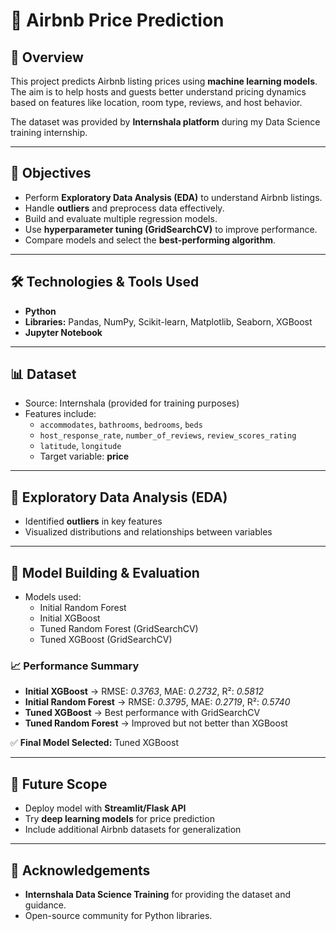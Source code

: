 # 🏡 Airbnb Price Prediction 

## 📌 Overview  
This project predicts Airbnb listing prices using **machine learning models**. The aim is to help hosts and guests better understand pricing dynamics based on features like location, room type, reviews, and host behavior.  

The dataset was provided by **Internshala platform** during my Data Science training internship.  

---

## 🎯 Objectives  
- Perform **Exploratory Data Analysis (EDA)** to understand Airbnb listings.  
- Handle **outliers** and preprocess data effectively.  
- Build and evaluate multiple regression models.  
- Use **hyperparameter tuning (GridSearchCV)** to improve performance.  
- Compare models and select the **best-performing algorithm**.  

---

## 🛠️ Technologies & Tools Used  
- **Python**   
- **Libraries:** Pandas, NumPy, Scikit-learn, Matplotlib, Seaborn, XGBoost  
- **Jupyter Notebook**  

---

## 📊 Dataset  
- Source: Internshala (provided for training purposes)  
- Features include:  
  - `accommodates`, `bathrooms`, `bedrooms`, `beds`  
  - `host_response_rate`, `number_of_reviews`, `review_scores_rating`  
  - `latitude`, `longitude`  
  - Target variable: **price**  

---

## 🔎 Exploratory Data Analysis (EDA)  
- Identified **outliers** in key features  
- Visualized distributions and relationships between variables  

---

## 🤖 Model Building & Evaluation  
- Models used:  
  - Initial Random Forest  
  - Initial XGBoost  
  - Tuned Random Forest (GridSearchCV)  
  - Tuned XGBoost (GridSearchCV)  

### 📈 Performance Summary  
- **Initial XGBoost** → RMSE: *0.3763*, MAE: *0.2732*, R²: *0.5812*  
- **Initial Random Forest** → RMSE: *0.3795*, MAE: *0.2719*, R²: *0.5740*  
- **Tuned XGBoost** → Best performance with GridSearchCV  
- **Tuned Random Forest** → Improved but not better than XGBoost  

✅ **Final Model Selected:** Tuned XGBoost  

---

## 🔮 Future Scope  
- Deploy model with **Streamlit/Flask API**  
- Try **deep learning models** for price prediction  
- Include additional Airbnb datasets for generalization  

---

## 🙌 Acknowledgements  
- **Internshala Data Science Training** for providing the dataset and guidance.  
- Open-source community for Python libraries.  
